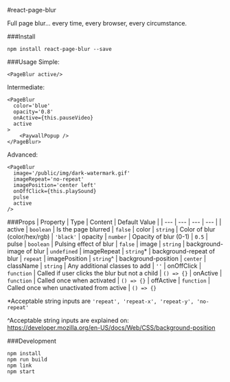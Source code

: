 #react-page-blur

Full page blur... every time, every browser, every circumstance.


###Install

```
npm install react-page-blur --save
```

###Usage
Simple:
```
<PageBlur active/>
```
Intermediate:
```
<PageBlur
  color='blue'
  opacity='0.8'
  onActive={this.pauseVideo}
  active
>
    <PaywallPopup />
</PageBlur>
```
Advanced:
```
<PageBlur
  image='/public/img/dark-watermark.gif'
  imageRepeat='no-repeat'
  imagePosition='center left'
  onOffClick={this.playSound}
  pulse
  active
/>
```

###Props
| Property | Type | Content  | Default Value |
| --- | --- | --- | --- |
| active | `boolean` | Is the page blurred | `false`
| color | `string` | Color of blur (color/hex/rgb) | `'black'`
| opacity | `number` | Opacity of blur (0-1) | `0.5`
| pulse | `boolean` | Pulsing effect of blur | `false`
| image | `string` | background-image of blur | `undefined`
| imageRepeat | `string`* | background-repeat of blur | `repeat`
| imagePosition | `string`^ | background-position | `center`
| className | `string` | Any additional classes to add | `''`
| onOffClick | `function` | Called if user clicks the blur but not a child | `() => {}`
| onActive | `function` | Called once when activated | `() => {}`
| offActive | `function` | Called once when unactivated from active | `() => {}`

*Acceptable string inputs are `'repeat', 'repeat-x', 'repeat-y', 'no-repeat'`

^Acceptable string inputs are explained on: https://developer.mozilla.org/en-US/docs/Web/CSS/background-position

###Development
```
npm install
npm run build
npm link
npm start
```


